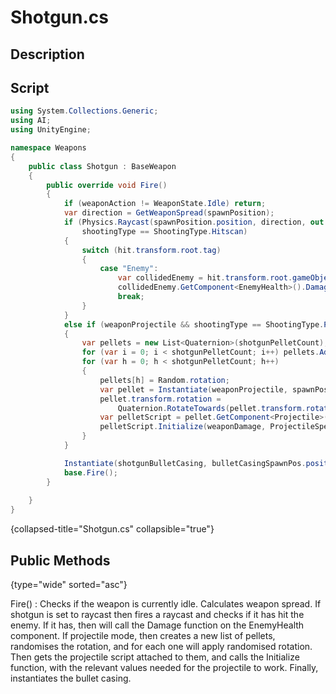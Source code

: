 # Shotgun.cs
<show-structure depth="2" />

## Description

## Script
```C#
using System.Collections.Generic;
using AI;
using UnityEngine;

namespace Weapons
{
    public class Shotgun : BaseWeapon
    {
        public override void Fire()
        {
            if (weaponAction != WeaponState.Idle) return;
            var direction = GetWeaponSpread(spawnPosition);
            if (Physics.Raycast(spawnPosition.position, direction, out RaycastHit hit, weaponRange) &&
                shootingType == ShootingType.Hitscan)
            {
                switch (hit.transform.root.tag)
                {
                    case "Enemy":
                        var collidedEnemy = hit.transform.root.gameObject;
                        collidedEnemy.GetComponent<EnemyHealth>().Damage(weaponDamage);
                        break;
                }
            }
            else if (weaponProjectile && shootingType == ShootingType.Projectile)
            {
                var pellets = new List<Quaternion>(shotgunPelletCount);
                for (var i = 0; i < shotgunPelletCount; i++) pellets.Add(Quaternion.Euler(Vector3.zero));
                for (var h = 0; h < shotgunPelletCount; h++)
                {
                    pellets[h] = Random.rotation;
                    var pellet = Instantiate(weaponProjectile, spawnPosition.position, spawnPosition.rotation);
                    pellet.transform.rotation =
                        Quaternion.RotateTowards(pellet.transform.rotation, pellets[h], weaponSpread.x);
                    var pelletScript = pellet.GetComponent<Projectile>();
                    pelletScript.Initialize(weaponDamage, ProjectileSpeed, ProjectileDespawnTime, spawnPosition.transform.forward + GetWeaponSpread(spawnPosition.transform));
                }
            }

            Instantiate(shotgunBulletCasing, bulletCasingSpawnPos.position, transform.rotation);
            base.Fire();
        }
        
    }
}
```
{collapsed-title="Shotgun.cs" collapsible="true"}

## Public Methods
{type="wide" sorted="asc"}

Fire()
: Checks if the weapon is currently idle.
Calculates weapon spread.
If shotgun is set to raycast then fires a raycast and checks if it has hit the enemy.
If it has, then will call the Damage function on the EnemyHealth component.
If projectile mode, then creates a new list of pellets,
randomises the rotation, and for each one will apply randomised rotation.
Then gets the projectile script attached to them,
and calls the Initialize function, with the relevant values needed for the projectile to work.
Finally, instantiates the bullet casing.